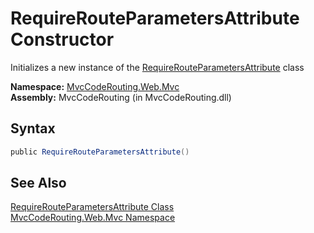 RequireRouteParametersAttribute Constructor
===========================================
Initializes a new instance of the [RequireRouteParametersAttribute][1] class

**Namespace:** [MvcCodeRouting.Web.Mvc][2]  
**Assembly:** MvcCodeRouting (in MvcCodeRouting.dll)

Syntax
------

```csharp
public RequireRouteParametersAttribute()
```


See Also
--------
[RequireRouteParametersAttribute Class][1]  
[MvcCodeRouting.Web.Mvc Namespace][2]  

[1]: README.md
[2]: ../README.md